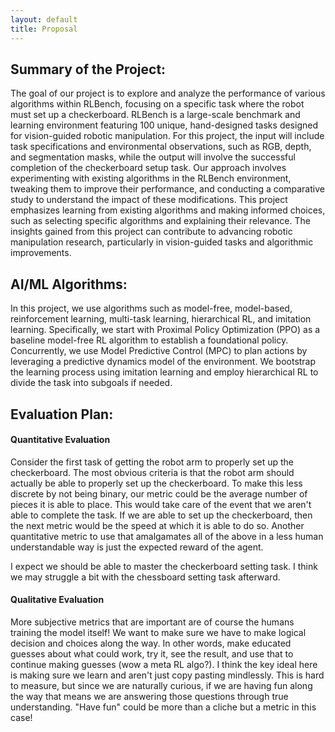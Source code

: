 ```yaml
---
layout: default
title: Proposal
---
```


## Summary of the Project:

The goal of our project is to explore and analyze the performance of various algorithms within RLBench, focusing on a specific task where the robot must set up a checkerboard. RLBench is a large-scale benchmark and learning environment featuring 100 unique, hand-designed tasks designed for vision-guided robotic manipulation. For this project, the input will include task specifications and environmental observations, such as RGB, depth, and segmentation masks, while the output will involve the successful completion of the checkerboard setup task. Our approach involves experimenting with existing algorithms in the RLBench environment, tweaking them to improve their performance, and conducting a comparative study to understand the impact of these modifications. This project emphasizes learning from existing algorithms and making informed choices, such as selecting specific algorithms and explaining their relevance. The insights gained from this project can contribute to advancing robotic manipulation research, particularly in vision-guided tasks and algorithmic improvements.

## AI/ML Algorithms:

In this project, we use algorithms such as model-free, model-based, reinforcement learning, multi-task learning, hierarchical RL, and imitation learning. Specifically, we start with Proximal Policy Optimization (PPO) as a baseline model-free RL algorithm to establish a foundational policy. Concurrently, we use Model Predictive Control (MPC) to plan actions by leveraging a predictive dynamics model of the environment. We bootstrap the learning process using imitation learning and employ hierarchical RL to divide the task into subgoals if needed.

## Evaluation Plan:

#### Quantitative Evaluation

Consider the first task of getting the robot arm to properly set up the checkerboard. The most obvious criteria is that the robot arm should actually be able to properly set up the checkerboard. To make this less discrete by not being binary, our metric could be the average number of pieces it is able to place. This would take care of the event that we aren't able to complete the task. If we are able to set up the checkerboard, then the next metric would be the speed at which it is able to do so. Another quantitative metric to use that amalgamates all of the above in a less human understandable way is just the expected reward of the agent.

I expect we should be able to master the checkerboard setting task. I think we may struggle a bit with the chessboard setting task afterward.

#### Qualitative Evaluation

More subjective metrics that are important are of course the humans training the model itself! We want to make sure we have to make logical decision and choices along the way. In other words, make educated guesses about what could work, try it, see the result, and use that to continue making guesses (wow a meta RL algo?). I think the key ideal here is making sure we learn and aren't just copy pasting mindlessly. This is hard to measure, but since we are naturally curious, if we are having fun along the way that means we are answering those questions through true understanding. "Have fun" could be more than a cliche but a metric in this case!
